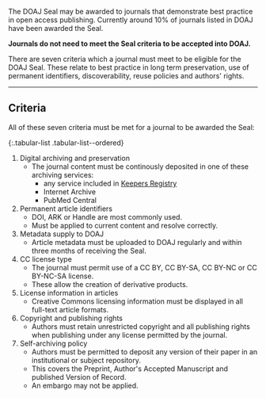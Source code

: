 The DOAJ Seal may be awarded to journals that demonstrate best practice in open access publishing. Currently around 10% of journals listed in DOAJ have been awarded the Seal.

**Journals do not need to meet the Seal criteria to be accepted into DOAJ.**

There are seven criteria which a journal must meet to be eligible for the DOAJ Seal. These relate to best practice in long term preservation, use of permanent identifiers, discoverability, reuse policies and authors' rights.

---

## Criteria

All of these seven criteria must be met for a journal to be awarded the Seal:

{:.tabular-list .tabular-list--ordered}
1. Digital archiving and preservation
    - The journal content must be continously deposited in one of these archiving services:
        - any service included in [Keepers Registry](https://keepers.issn.org)
        - Internet Archive
        - PubMed Central
2. Permanent article identifiers
    - DOI, ARK or Handle are most commonly used.
    - Must be applied to current content and resolve correctly.
3. Metadata supply to DOAJ
    - Article metadata must be uploaded to DOAJ regularly and within three months of receiving the Seal.
4. CC license type
    - The journal must permit use of a CC BY, CC BY-SA, CC BY-NC or CC BY-NC-SA license.
    - These allow the creation of derivative products.
5. License information in articles
    - Creative Commons licensing information must be displayed in all full-text article formats.
6. Copyright and publishing rights
    -  Authors must retain unrestricted copyright and all publishing rights when publishing under any license permitted by the journal.
7. Self-archiving policy
    - Authors must be permitted to deposit any version of their paper in an institutional or subject repository.
    - This covers the Preprint, Author's Accepted Manuscript and published Version of Record.
    - An embargo may not be applied.
